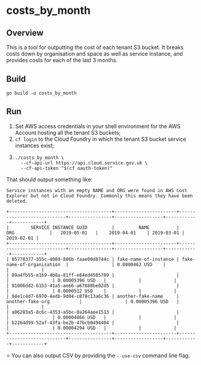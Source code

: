 # costs_by_month

## Overview

This is a tool for outputting the cost of each tenant S3 bucket. It
breaks costs down by organisation and space as well as service
instance, and provides costs for each of the last 3 months.

## Build

```
go build -o costs_by_month
```

## Run

1. Set AWS access credentials in your shell environment for the AWS
   Account hosting all the tenant S3 buckets;
2. `cf login` to the Cloud Foundry in which the tenant S3 bucket
   service instances exist;
3. ```
   ./costs_by_month \
     --cf-api-url https://api.cloud.service.gov.uk \
     --cf-api-token "$(cf oauth-token)"
   ```

That should output something like:

```
Service instances with an empty NAME and ORG were found in AWS Cost Explorer but not in Cloud Foundry. Commonly this means they have been deleted.

+--------------------------------------+-----------------------+----------------------------+----------------+------------------+------------+------------+
|        SERVICE INSTANCE GUID         |         NAME          |            ORG             |   2019-05-01   |    2019-04-01    | 2019-03-01 | 2019-02-01 |
+--------------------------------------+-----------------------+----------------------------+----------------+------------------+------------+------------+
| 05778377-355c-4089-886b-faae00d8744c | fake-name-of-instance | fake-name-of-organisation  |                | 0.0000462 USD    |            |            |
| 89a4fb55-e1b9-4b8a-81ff-e84ed4505789 |                       |                            |                | 0.00005396 USD   |            |            |
| 91006dd2-61b3-41a5-ae66-a67888be02d5 |                       |                            |                | 0.0000512 USD    |            |            |
| 94e1c4d7-6970-4edb-9d04-c878c13a6c36 | another-fake-name     | another-fake-org           |                | 0.00005396 USD   |            |            |
| a06203a5-8c6c-4353-a5bc-0a264aee1513 |                       |                            |                | 0.00004866 USD   |            |            |
| b2264d99-52af-43fa-be2b-47bcb0494404 |                       |                            |                | 0.00004294 USD   |            |            |
+--------------------------------------+-----------------------+----------------------------+----------------+------------------+------------+------------+
```

⭐ You can also output CSV by providing the `--use-csv` command line flag.
